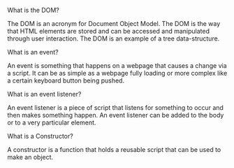 What is the DOM?

The DOM is an acronym for Document Object Model.  The DOM is the way that HTML elements are stored and can be accessed and manipulated through user interaction.  The DOM is an example of a tree data-structure.

What is an event?

An event is something that happens on a webpage that causes a change via a script.  It can be as simple as a webpage fully loading or more complex like a certain keyboard button being pushed.

What is an event listener?

An event listener is a piece of script that listens for something to occur and then makes something happen.  An event listener can be added to the body or to a very particular element. 

What is a Constructor?

A constructor is a function that holds a reusable script that can be used to make an object.  
